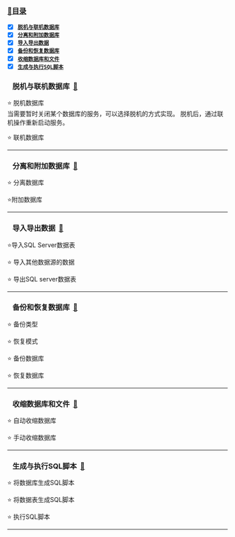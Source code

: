### <a  id="top" href="#top">:closed_book:目录 </a>



- [x] <a href="#01">**`脱机与联机数据库`**</a>
- [x] <a href="#02">**`分离和附加数据库`**</a>
- [x] <a href="#03">**`导入导出数据`**</a>
- [x] <a href="#04">**`备份和恢复数据库`**</a>
- [x] <a href="#05">**`收缩数据库和文件`**</a>
- [x] <a href="#06">**`生成与执行SQL脚本`**</a>

### &nbsp;&nbsp; <a id="01">脱机与联机数据库</a>&nbsp;&nbsp;<a href="#top">:blue_book:</a>

:star: 脱机数据库   
当需要暂时关闭某个数据库的服务，可以选择脱机的方式实现。 脱机后，通过联机操作重新启动服务。

:star: 联机数据库

---
### &nbsp;&nbsp; <a id="02">分离和附加数据库</a>&nbsp;&nbsp;<a href="#top">:blue_book:</a>

:star: 分离数据库

:star:附加数据库

---
### &nbsp;&nbsp; <a id="03">导入导出数据</a>&nbsp;&nbsp;<a href="#top">:blue_book:</a>

:star:导入SQL Server数据表 

:star: 导入其他数据源的数据

:star: 导出SQL server数据表


---
### &nbsp;&nbsp; <a id="04">备份和恢复数据库</a>&nbsp;&nbsp;<a href="#top">:blue_book:</a>

:star: 备份类型

:star: 恢复模式

:star: 备份数据库

:star: 恢复数据库

---
### &nbsp;&nbsp; <a id="05">收缩数据库和文件</a>&nbsp;&nbsp;<a href="#top">:blue_book:</a>

:star: 自动收缩数据库

:star: 手动收缩数据库

---
### &nbsp;&nbsp; <a id="06">生成与执行SQL脚本</a>&nbsp;&nbsp;<a href="#top">:blue_book:</a>

:star: 将数据库生成SQL脚本

:star: 将数据表生成SQL脚本

:star: 执行SQL脚本

---












